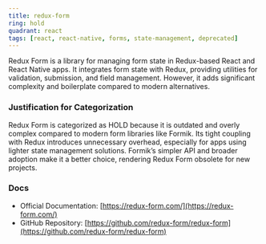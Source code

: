 ```yaml
---
title: redux-form
ring: hold
quadrant: react
tags: [react, react-native, forms, state-management, deprecated]
---
```

Redux Form is a library for managing form state in Redux-based React and React Native apps. It integrates form state with Redux, providing utilities for validation, submission, and field management. However, it adds significant complexity and boilerplate compared to modern alternatives.

### Justification for Categorization 
Redux Form is categorized as HOLD because it is outdated and overly complex compared to modern form libraries like Formik. Its tight coupling with Redux introduces unnecessary overhead, especially for apps using lighter state management solutions. Formik’s simpler API and broader adoption make it a better choice, rendering Redux Form obsolete for new projects.

### Docs 
- Official Documentation: [https://redux-form.com/](https://redux-form.com/)  
- GitHub Repository: [https://github.com/redux-form/redux-form](https://github.com/redux-form/redux-form)
